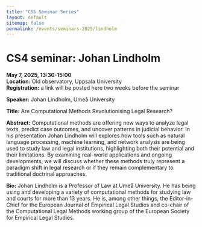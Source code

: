 ```yaml
---
title: "CSS Seminar Series"
layout: default
sitemap: false
permalink: /events/seminars-2025/lindholm
---
```


# CS4 seminar: Johan Lindholm

**May 7, 2025, 13:30-15:00**  
**Location:** Old observatory, Uppsala University  
**Registration:** a link will be posted here two weeks before the seminar  

**Speaker:** Johan Lindholm, Umeå University  

**Title:** Are Computational Methods Revolutionising Legal Research?  

**Abstract:** Computational methods are offering new ways to analyze legal texts, predict case outcomes, and uncover patterns in judicial behavior. In his presentation Johan Lindholm will explores how tools such as natural language processing, machine learning, and network analysis are being used to study law and legal institutions, highlighting both their potential and their limitations. By examining real-world applications and ongoing developments, we will discuss whether these methods truly represent a paradigm shift in legal research or if they remain complementary to traditional doctrinal approaches.

**Bio:** Johan Lindholm is a Professor of Law at Umeå University. He has being using and developing a variety of computational methods for studying law and courts for more than 13 years. He is, among other things, the Editor-in-Chief for the European Journal of Empirical Legal Studies and co-chair of the Computational Legal Methods working group of the European Society for Empirical Legal Studies. 
